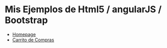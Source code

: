 # Mis Ejemplos de Html5 / angularJS / Bootstrap
- [Homepage](https://afimpel.github.io/html5-example/)
- [Carrito de Compras](https://afimpel.github.io/html5-example/cartProducts.html) 

